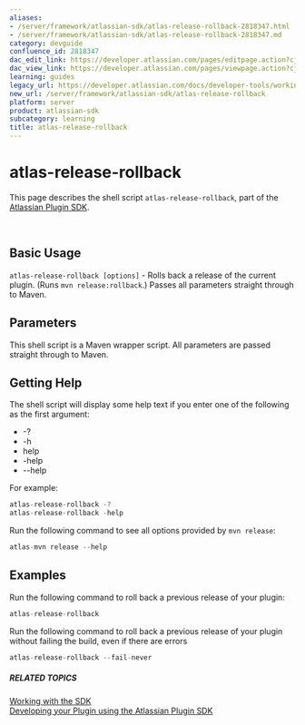 ```yaml
---
aliases:
- /server/framework/atlassian-sdk/atlas-release-rollback-2818347.html
- /server/framework/atlassian-sdk/atlas-release-rollback-2818347.md
category: devguide
confluence_id: 2818347
dac_edit_link: https://developer.atlassian.com/pages/editpage.action?cjm=wozere&pageId=2818347
dac_view_link: https://developer.atlassian.com/pages/viewpage.action?cjm=wozere&pageId=2818347
learning: guides
legacy_url: https://developer.atlassian.com/docs/developer-tools/working-with-the-sdk/command-reference/atlas-release-rollback
new_url: /server/framework/atlassian-sdk/atlas-release-rollback
platform: server
product: atlassian-sdk
subcategory: learning
title: atlas-release-rollback
---
```

# atlas-release-rollback

This page describes the shell script `atlas-release-rollback`, part of the [Atlassian Plugin SDK](/server/framework/atlassian-sdk/working-with-the-sdk).

 

## Basic Usage

`atlas-release-rollback [options]` - Rolls back a release of the current plugin. (Runs `mvn release:rollback`.) Passes all parameters straight through to Maven.

## Parameters

This shell script is a Maven wrapper script. All parameters are passed straight through to Maven.

## Getting Help

The shell script will display some help text if you enter one of the following as the first argument:

-   -?
-   -h
-   help
-   -help
-   --help

For example:

``` javascript
atlas-release-rollback -?
atlas-release-rollback -help
```

Run the following command to see all options provided by `mvn release`:

``` javascript
atlas-mvn release --help
```

## Examples

Run the following command to roll back a previous release of your plugin:

``` javascript
atlas-release-rollback
```

Run the following command to roll back a previous release of your plugin without failing the build, even if there are errors

``` javascript
atlas-release-rollback --fail-never
```

##### RELATED TOPICS

[Working with the SDK](/server/framework/atlassian-sdk/working-with-the-sdk)  
<a href="/pages/createpage.action?spaceKey=DOCS&amp;title=Developing+your+Plugin+using+the+Atlassian+Plugin+SDK&amp;linkCreation=true&amp;fromPageId=2818347" class="createlink">Developing your Plugin using the Atlassian Plugin SDK</a>














































































































































































































































































































































































































































































































